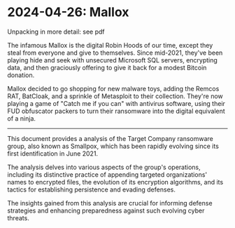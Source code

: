 # 2024-04-26: Mallox

Unpacking in more detail: see pdf

The infamous Mallox is the digital Robin Hoods of our time, except they steal from everyone and give to themselves. Since mid-2021, they've been playing hide and seek with unsecured Microsoft SQL servers, encrypting data, and then graciously offering to give it back for a modest Bitcoin donation. 

Mallox decided to go shopping for new malware toys, adding the Remcos RAT, BatCloak, and a sprinkle of Metasploit to their collection. They're now playing a game of "Catch me if you can" with antivirus software, using their FUD obfuscator packers to turn their ransomware into the digital equivalent of a ninja.

-------
This document provides a analysis of the Target Company ransomware group, also known as Smallpox, which has been rapidly evolving since its first identification in June 2021. 

The analysis delves into various aspects of the group's operations, including its distinctive practice of appending targeted organizations' names to encrypted files, the evolution of its encryption algorithms, and its tactics for establishing persistence and evading defenses. 

The insights gained from this analysis are crucial for informing defense strategies and enhancing preparedness against such evolving cyber threats.


